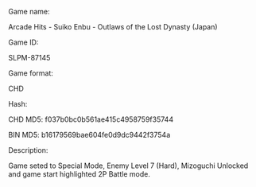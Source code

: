Game name:

Arcade Hits - Suiko Enbu - Outlaws of the Lost Dynasty (Japan)

Game ID:

SLPM-87145

Game format:

CHD

Hash:

CHD MD5: f037b0bc0b561ae415c4958759f35744

BIN MD5: b16179569bae604fe0d9dc9442f3754a

Description:

Game seted to Special Mode, Enemy Level 7 (Hard), Mizoguchi Unlocked and game start highlighted 2P Battle mode.

